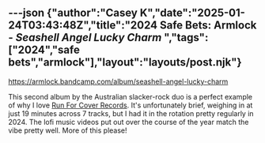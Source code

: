 ---json
{"author":"Casey K","date":"2025-01-24T03:43:48Z","title":"2024 Safe Bets: Armlock - _Seashell Angel Lucky Charm_ ","tags":["2024","safe bets","armlock"],"layout":"layouts/post.njk"}
---
https://armlock.bandcamp.com/album/seashell-angel-lucky-charm

This second album by the Australian slacker-rock duo is a perfect example of why I love [Run For Cover Records](https://runforcoverrecords.com/). It&#x27;s unfortunately brief, weighing in at just 19 minutes across 7 tracks, but I had it in the rotation pretty regularly in 2024. The lofi music videos put out over the course of the year match the vibe pretty well. More of this please!

